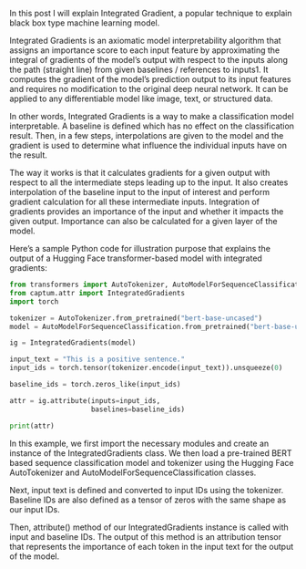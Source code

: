 In this post I will explain Integrated Gradient, a popular technique to explain black box type machine learning model. 

Integrated Gradients is an axiomatic model interpretability algorithm that assigns an importance score to each input feature by approximating the integral of gradients of the model’s output with respect to the inputs along the path (straight line) from given baselines / references to inputs1. It computes the gradient of the model’s prediction output to its input features and requires no modification to the original deep neural network. It can be applied to any differentiable model like image, text, or structured data.

In other words, Integrated Gradients is a way to make a classification model interpretable. A baseline is defined which has no effect on the classification result. Then, in a few steps, interpolations are given to the model and the gradient is used to determine what influence the individual inputs have on the result.

The way it works is that it calculates gradients for a given output with respect to all the intermediate steps leading up to the input. It also creates interpolation of the baseline input to the input of interest and perform gradient calculation for all these intermediate inputs. Integration of gradients provides an importance of the input and whether it impacts the given output. Importance can also be calculated for a given layer of the model. 

Here’s a sample Python code for illustration purpose that explains the output of a Hugging Face transformer-based model with integrated gradients:

```python
from transformers import AutoTokenizer, AutoModelForSequenceClassification
from captum.attr import IntegratedGradients
import torch

tokenizer = AutoTokenizer.from_pretrained("bert-base-uncased")
model = AutoModelForSequenceClassification.from_pretrained("bert-base-uncased")

ig = IntegratedGradients(model)

input_text = "This is a positive sentence."
input_ids = torch.tensor(tokenizer.encode(input_text)).unsqueeze(0)

baseline_ids = torch.zeros_like(input_ids)

attr = ig.attribute(inputs=input_ids,
                    baselines=baseline_ids)

print(attr)
```

In this example, we first import the necessary modules and create an instance of the IntegratedGradients class. We then load a pre-trained BERT based sequence classification model and tokenizer using the Hugging Face AutoTokenizer and AutoModelForSequenceClassification classes.

Next, input text is defined and converted to input IDs using the tokenizer. Baseline IDs are also defined as a tensor of zeros with the same shape as our input IDs.

Then, attribute() method of our IntegratedGradients instance is called with input and baseline IDs. The output of this method is an attribution tensor that represents the importance of each token in the input text for the output of the model.
